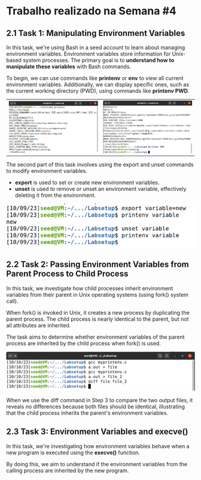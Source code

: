 # Trabalho realizado na Semana #4

## 2.1 Task 1: Manipulating Environment Variables

In this task, we're using Bash in a seed account to learn about managing environment variables. Environment variables store information for Unix-based system processes. The primary goal is to **understand how to manipulate these variables** with Bash commands.

To begin, we can use commands like **printenv** or **env** to view all current environment variables. Additionally, we can display specific ones, such as the current working directory (PWD), using commands like **printenv PWD**.
<table>
  <tr>
    <td><img src="screenshots/2.1__1_.png" alt="Image 2.1_1"></td>
    <td><img src="screenshots/2.1__2_.png" alt="Image 2.1_2"></td>
  </tr>
</table>

The second part of this task involves using the export and unset commands to modify environment variables.
- **export** is used to set or create new environment variables.
- **unset** is used to remove or unset an environment variable, effectively deleting it from the environment.

<img src="screenshots/2.1__3_.jpg" alt="Image 2.1_3">


## 2.2 Task 2: Passing Environment Variables from Parent Process to Child Process

In this task, we investigate how child processes inherit environment variables from their parent in Unix operating systems (using fork() system call). 

When fork() is invoked in Unix, it creates a new process by duplicating the parent process. The child process is nearly identical to the parent, but not all attributes are inherited.

The task aims to determine whether environment variables of the parent process are inherited by the child process when fork() is used.

<img src="screenshots/2.2__1_.png" alt="Image 2.2_1">

When we use the diff command in Step 3 to compare the two output files, it reveals no differences because both files should be identical, illustrating that the child process inherits the parent's environment variables.



## 2.3 Task 3: Environment Variables and execve()

In this task, we're investigating how environment variables behave when a new program is executed using the **execve()** function.

By doing this, we aim to understand if the environment variables from the calling process are inherited by the new program.


